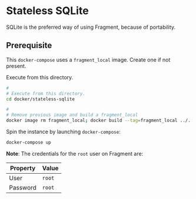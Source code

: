 # Stateless SQLite
SQLite is the preferred way of using Fragment, because of portability.

## Prerequisite

This `docker-compose` uses a `fragment_local` image. Create one
if not present.

Execute from this directory.

```bash
#
# Execute from this directory.
cd docker/stateless-sqlite

#
# Remove previous image and build a fragment_local
docker image rm fragment_local; docker build --tag=fragment_local ../../.
```

Spin the instance by launching `docker-compose`:
```bash
docker-compose up
```
**Note**: The credentials for the `root` user on Fragment are:

Property | Value
---------|--------
User     | `root`
Password | `root`

